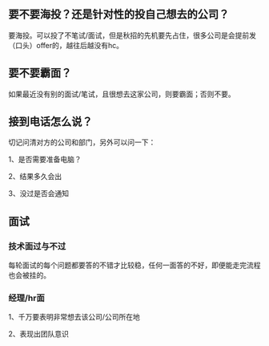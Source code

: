 ## 要不要海投？还是针对性的投自己想去的公司？

要海投。可以投了不笔试/面试，但是秋招的先机要先占住，很多公司是会提前发（口头）offer的，越往后越没有hc。

## 要不要霸面？

如果最近没有别的面试/笔试，且很想去这家公司，则要霸面；否则不要。

## 接到电话怎么说？

切记问清对方的公司和部门，另外可以问一下：

1、是否需要准备电脑？

2、结果多久会出

3、没过是否会通知

## 面试

### 技术面过与不过

每轮面试的每个问题都要答的不错才比较稳，任何一面答的不好，即便能走完流程也会被挂的。

### 经理/hr面

1、千万要表明非常想去该公司/公司所在地

2、表现出团队意识
